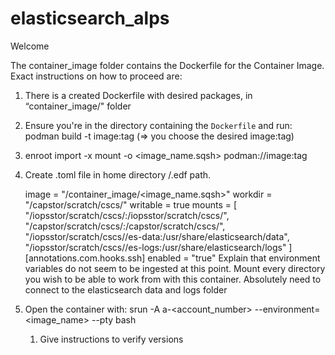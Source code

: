# elasticsearch_alps

Welcome

The container_image folder contains the Dockerfile for the Container Image. Exact instructions on how to proceed are:
1. There is a created Dockerfile with desired packages, in “container_image/" folder 
2. Ensure you're in the directory containing the `Dockerfile` and run:
    podman build -t image:tag (⇒ you choose the desired image:tag)
3. enroot import -x mount -o <image_name.sqsh> podman://image:tag
4. Create .toml file in home directory /.edf path. 

    image = "/container_image/<image_name.sqsh>"
    workdir = "/capstor/scratch/cscs/<username>"
    writable = true
    mounts = [
        "/iopsstor/scratch/cscs/<username>:/iopsstor/scratch/cscs/<username>",
        "/capstor/scratch/cscs/<username>:/capstor/scratch/cscs/<username>",
        "/iopsstor/scratch/cscs/<username>/es-data:/usr/share/elasticsearch/data",
        "/iopsstor/scratch/cscs/<username>/es-logs:/usr/share/elasticsearch/logs"
    ]
    [annotations.com.hooks.ssh]
    enabled = "true"
    Explain that environment variables do not seem to be ingested at this point.
    Mount every directory you wish to be able to work from with this container.
    Absolutely need to connect to the elasticsearch data and logs folder
        
5. Open the container with: srun -A a-<account_number> --environment=<image_name> --pty bash
    1. Give instructions to verify versions

